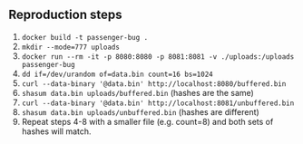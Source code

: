 ## Reproduction steps

1. `docker build -t passenger-bug .`
2. `mkdir --mode=777 uploads`
3. `docker run --rm -it -p 8080:8080 -p 8081:8081 -v ./uploads:/uploads passenger-bug`
4. `dd if=/dev/urandom of=data.bin count=16 bs=1024`
5. `curl --data-binary '@data.bin' http://localhost:8080/buffered.bin`
6. `shasum data.bin uploads/buffered.bin` (hashes are the same)
7. `curl --data-binary '@data.bin' http://localhost:8081/unbuffered.bin`
8. `shasum data.bin uploads/unbuffered.bin` (hashes are different)
9. Repeat steps 4-8 with a smaller file (e.g. count=8) and both sets of hashes will match.
